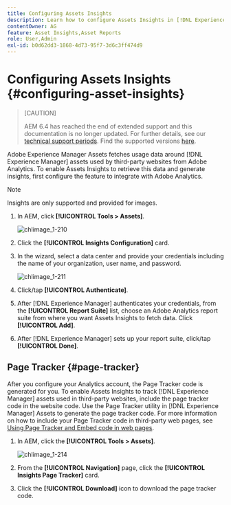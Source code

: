 ```yaml
---
title: Configuring Assets Insights
description: Learn how to configure Assets Insights in [!DNL Experience Manager] Assets.
contentOwner: AG
feature: Asset Insights,Asset Reports
role: User,Admin
exl-id: b0d62dd3-1868-4d73-95f7-3d6c3ff474d9
---
```

# Configuring Assets Insights {#configuring-asset-insights}

>[CAUTION]
>
>AEM 6.4 has reached the end of extended support and this documentation is no longer updated. For further details, see our [technical support periods](https://helpx.adobe.com/support/programs/eol-matrix.html). Find the supported versions [here](https://experienceleague.adobe.com/docs/).

Adobe Experience Manager Assets fetches usage data around [!DNL Experience Manager] assets used by third-party websites from Adobe Analytics. To enable Assets Insights to retrieve this data and generate insights, first configure the feature to integrate with Adobe Analytics.

>[!NOTE]
>
>Insights are only supported and provided for images.

1. In AEM, click **[!UICONTROL Tools > Assets]**.

   ![chlimage_1-210](assets/chlimage_1-210.png)

1. Click the **[!UICONTROL Insights Configuration]** card.
1. In the wizard, select a data center and provide your credentials including the name of your organization, user name, and password.

   ![chlimage_1-211](assets/insights_config2.png)

1. Click/tap **[!UICONTROL Authenticate]**.
1. After [!DNL Experience Manager] authenticates your credentials, from the **[!UICONTROL Report Suite]** list, choose an Adobe Analytics report suite from where you want Assets Insights to fetch data. Click **[!UICONTROL Add]**.
1. After [!DNL Experience Manager] sets up your report suite, click/tap **[!UICONTROL Done]**.

## Page Tracker {#page-tracker}

After you configure your Analytics account, the Page Tracker code is generated for you. To enable Assets Insights to track [!DNL Experience Manager] assets used in third-party websites, include the page tracker code in the website code. Use the Page Tracker utility in [!DNL Experience Manager] Assets to generate the page tracker code. For more information on how to include your Page Tracker code in third-party web pages, see [Using Page Tracker and Embed code in web pages](touch-ui-using-page-tracker.md).

1. In AEM, click the **[!UICONTROL Tools > Assets]**.

   ![chlimage_1-214](assets/chlimage_1-214.png)

1. From the **[!UICONTROL Navigation]** page, click the **[!UICONTROL Insights Page Tracker]** card.
1. Click the **[!UICONTROL Download]** icon to download the page tracker code.

